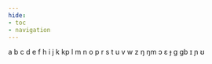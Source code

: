 ```yaml
---
hide:
- toc
- navigation
---
```

a
b
c
d
e
f
h
i
j
k
kp
l
m
n
o
p
r
s
t
u
v
w
z
ŋ
ŋm
ɔ
ɛ
ɟ
ɡ
ɡb
ɪ
ɲ
ʊ
